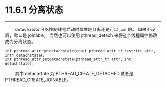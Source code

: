 # 11.6.1 分离状态
***

&emsp;&emsp;
detachstate 可以控制线程启动时属性是分离还是可以 join 的。
如果不设置，默认是 joinable。
当然也可以使用 pthread\_detach 来将这个线程属性修改成为分离状态。

    int pthread_attr_getdetachstate(const pthread_attr_t* restrict attr, int* detachstate);
    int pthread_attr_setdetachstate(pthread_attr_t* attr, int detachstate);

&emsp;&emsp;
其中 detachstate 为 PTHREAD\_CREATE\_DETACHED 或者是 PTHREAD\_CREATE\_JOINABLE。